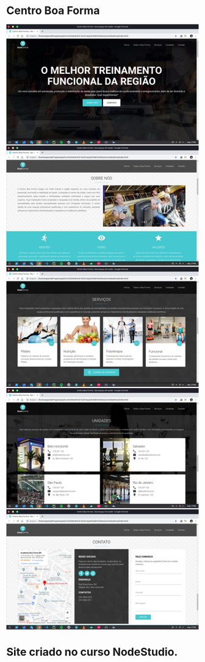# Centro Boa Forma

<img src="centroboaforma/site/Captura de tela de 2019-09-16 17-08-04.png"> 
</br>
<img src="centroboaforma/site/Captura de tela de 2019-09-16 17-08-07.png"> 
</br>
<img src="centroboaforma/site/Captura de tela de 2019-09-16 17-08-09.png"> 
</br>
<img src="centroboaforma/site/Captura de tela de 2019-09-16 17-08-15.png"> 
</br>
<img src="centroboaforma/site/Captura de tela de 2019-09-16 17-08-18.png"> 
</br>

# Site criado no curso NodeStudio.
